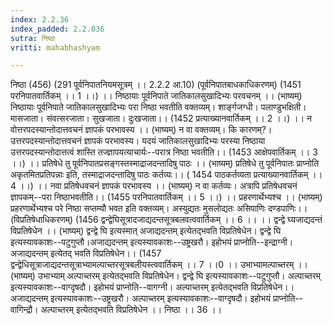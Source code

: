 ```yaml
---
index: 2.2.36
index_padded: 2.2.036
sutra: निष्ठा
vritti: mahabhashyam

---
```

 निष्ठा (456) (291 पूर्वनिपातनियमसूत्रम् ।। 2.2.2 आ.10) (पूर्वनिपातबाधकाधिकरणम्) (1451 परनिपातवार्तिकम् ।। 1 ।।) ।। निष्ठायाः पूर्वनिपाते जातिकालसुखादिभ्यः परवचनम् ।। (भाष्यम्) निष्ठायाः पूर्वनिपाते जातिकालसुखादिभ्यः परा निष्ठा भवतीति वक्तव्यम्। शार्ङ्गजग्धी। पलाण्डुभक्षिती। मासजाता। संवत्सरजाता। सुखजाता। दुःखजाता।। (1452 प्रत्याख्यानवार्तिकम् ।। 2 ।।) ।। न वोत्तरपदस्यान्तोदात्तवचनं ज्ञापकं परभावस्य ।। (भाष्यम्) न वा वक्तव्यम्। कि कारणम्?। उत्तरपदस्यान्तोदात्तवचनं ज्ञापकं परभावस्य। यदयं जातिकालसुखादिभ्यः परस्या निष्ठाया उत्तरपदस्यान्तोदात्तत्वं शास्ति तज्ज्ञापयत्याचार्यः--परात्र निष्ठा भवतीति।। (1453 आक्षेपवार्तिकम् ।। 3 ।।) ।। प्रतिषेधे तु पूर्वनिपातप्रसङ्गस्तस्माद्राजदन्तादिषु पाठः ।। (भाष्यम्) प्रतिषेधे तु पूर्वनिपातः प्राप्नोति अकृतमितप्रतिपन्नाः इति, तस्माद्राजदन्तादिषु पाठः कर्तव्यः।। ( 1454 पाठकर्तव्यता प्रत्याख्यानवार्तिकम् ।। 4 ।।) ।। नवा प्रतिषेधवचनं ज्ञापकं परभावस्य ।। (भाष्यम्) न वा कर्तव्यः। अत्रापि प्रतिषेधवचनं ज्ञापकम्--परा निष्ठाभवतीति।। (1455 परनिपातवार्तिकम् ।। 5 ।।) ।। प्रहरणार्थेभ्यश्च ।। (भाष्यम्) प्रहरणार्थेभ्यश्च परे निष्ठा सप्तम्यौ भवत इति वक्तव्यम्। अस्युद्यतः मुसलोद्यतः असिपाणिः दण्डपाणिः।। (विप्रतिषेधाधिकरणम्) (1456 द्वन्द्वेघिसूत्रादजाद्यदन्तसूत्रबलवत्ववार्तिकम् ।। 6 ।। ।। द्वन्द्वे घ्यजाद्यदन्तं विप्रतिषेधेन ।। (भाष्यम्) द्वन्द्वे घि इत्यस्मात् अजाद्यदन्तम् इत्येतद्भवति विप्रतिषेधेन। द्वन्द्वे घि इत्यस्यावकाशः--पटुगुप्तौ।अजाद्यदन्तम् इत्यस्यावकाशः--उष्ट्रखरौ। इहोभयं प्राप्नोति--इन्द्राग्नी। अजाद्यदन्तम् इत्येतद् भवति विप्रतिषेधेन।। (1457 द्वन्द्वेधिसूत्राजाद्यदन्तसूत्राभ्यामल्पाच्तरसूत्रबलीयस्त्ववार्तिकम् ।। 7 ।।0 ।। उभाभ्यामल्पाच्तरम् ।। (भाष्यम्) उभाभ्याम् अल्पाच्तरम् इत्येतद्भवति विप्रतिषेधेन। द्वन्द्वे घि इत्यस्यावकाशः--पटुगुप्तौ। अल्पाच्तरम् इत्यस्यावकाशः--वाग्दृषदौ। इहोभयं प्राप्नोति--वागग्नी। अल्पाच्तरम् इत्येतद्भवति विप्रतिषेधेन।।  अजाद्यदन्तम् इत्यस्यावकाशः--उष्ट्रखरौ। अल्पाच्तरम् इत्यस्यावकाशः--वाग्दृषदौ। इहोभयं प्राप्नोति--वागिन्द्रौ। अल्पाच्तरम् इत्येतद्भवति विप्रतिषेधेन ।। निष्ठा ।। 36 ।। 